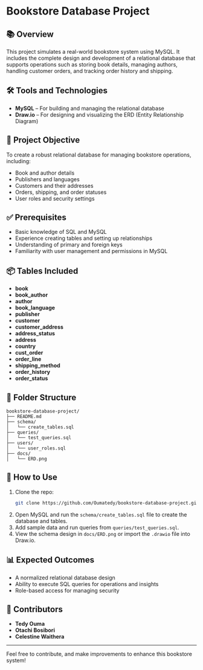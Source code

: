 # Bookstore Database Project

## 📚 Overview
This project simulates a real-world bookstore system using MySQL. It includes the complete design and development of a relational database that supports operations such as storing book details, managing authors, handling customer orders, and tracking order history and shipping.

## 🛠️ Tools and Technologies
- **MySQL** – For building and managing the relational database
- **Draw.io** – For designing and visualizing the ERD (Entity Relationship Diagram)

## 🎯 Project Objective
To create a robust relational database for managing bookstore operations, including:
- Book and author details
- Publishers and languages
- Customers and their addresses
- Orders, shipping, and order statuses
- User roles and security settings

## ✅ Prerequisites
- Basic knowledge of SQL and MySQL
- Experience creating tables and setting up relationships
- Understanding of primary and foreign keys
- Familiarity with user management and permissions in MySQL

## 📦 Tables Included
- **book**
- **book_author**
- **author**
- **book_language**
- **publisher**
- **customer**
- **customer_address**
- **address_status**
- **address**
- **country**
- **cust_order**
- **order_line**
- **shipping_method**
- **order_history**
- **order_status**

## 🧩 Folder Structure
```
bookstore-database-project/
├── README.md
├── schema/
│   └── create_tables.sql
├── queries/
│   └── test_queries.sql
├── users/
│   └── user_roles.sql
├── docs/
│   └── ERD.png
```

## 🚀 How to Use
1. Clone the repo:
   ```bash
   git clone https://github.com/Oumatedy/bookstore-database-project.git
   ```
2. Open MySQL and run the `schema/create_tables.sql` file to create the database and tables.
3. Add sample data and run queries from `queries/test_queries.sql`.
4. View the schema design in `docs/ERD.png` or import the `.drawio` file into Draw.io.

## 📊 Expected Outcomes
- A normalized relational database design
- Ability to execute SQL queries for operations and insights
- Role-based access for managing security

## 👥 Contributors
- **Tedy Ouma**
- **Otachi Bosibori**
- **Celestine Waithera**

---
Feel free to contribute, and make improvements to enhance this bookstore system!

